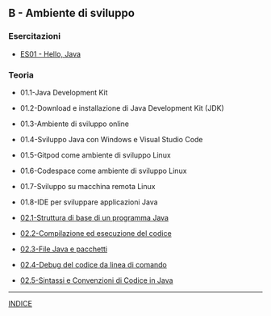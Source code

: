 ## B - Ambiente di sviluppo

### Esercitazioni
- [ES01 - Hello, Java](<https://docs.google.com/presentation/d/1UlOXmWauCfsfmWFNmcedtmpzcBEosT7NSzZrqdt59Jo>)

### Teoria
- 01.1-Java Development Kit
- 01.2-Download e installazione di Java Development Kit (JDK)
- 01.3-Ambiente di sviluppo online 
- 01.4-Sviluppo Java con Windows e Visual Studio Code
- 01.5-Gitpod come ambiente di sviluppo Linux
- 01.6-Codespace come ambiente di sviluppo Linux
- 01.7-Sviluppo su macchina remota Linux
- 01.8-IDE per sviluppare applicazioni Java

- [02.1-Struttura di base di un programma Java](<02.1-Struttura di base di un programma Java.md>)
- [02.2-Compilazione ed esecuzione del codice](<02.2-Compilazione ed esecuzione del codice.md>)
- [02.3-File Java e pacchetti](<02.3-File Java e pacchetti.md>)
- [02.4-Debug del codice da linea di comando](<02.4-Debug del codice da linea di comando.md>)
- [02.5-Sintassi e Convenzioni di Codice in Java](<02.5-Sintassi e Convenzioni di Codice in Java.md>)

--- 
[INDICE](../README.md) 